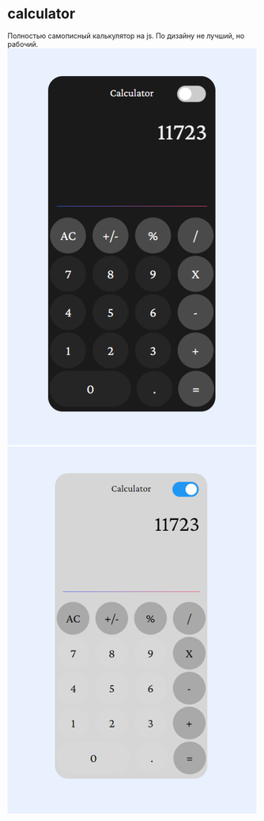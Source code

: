 # calculator

Полностью самописный калькулятор на js. По дизайну не лучший, но рабочий.
![Alt text](https://github.com/VadimKalaskin/calculator/blob/main/calc.PNG?raw=true "Темная тема")
![Alt text](https://github.com/VadimKalaskin/calculator/blob/main/calc2.PNG?raw=true "Светлая тема")
